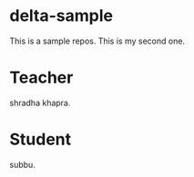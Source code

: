 # delta-sample
This is a sample repos.
This is my second one.
# Teacher 
shradha khapra.
# Student
subbu.